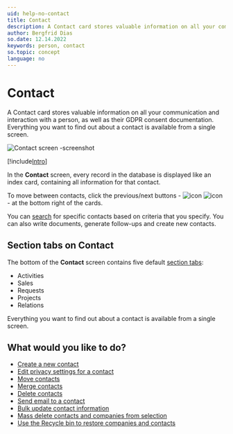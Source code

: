 ```yaml
---
uid: help-no-contact
title: Contact
description: A Contact card stores valuable information on all your communication and interaction with a person, as well as their GDPR consent documentation.
author: Bergfrid Dias
so.date: 12.14.2022
keywords: person, contact
so.topic: concept
language: no
---
```


# Contact

A Contact card stores valuable information on all your communication and interaction with a person, as well as their GDPR consent documentation. Everything you want to find out about a contact is available from a single screen.

![Contact screen -screenshot][img3]

[!include[Intro](includes/contacts-screen-intro.md)]

In the **Contact** screen, every record in the database is displayed like an index card, containing all information for that contact.

To move between contacts, click the previous/next buttons - ![icon][img2] ![icon][img1] - at the bottom right of the cards.

You can [search][11] for specific contacts based on criteria that you specify. You can also write documents, generate follow-ups and create new contacts.

## Section tabs on Contact

The bottom of the **Contact** screen contains five default [section tabs][1]:

* Activities
* Sales
* Requests
* Projects
* Relations

Everything you want to find out about a contact is available from a single screen.

## What would you like to do?

* [Create a new contact][2]
* [Edit privacy settings for a contact][3]
* [Move contacts][4]
* [Merge contacts][5]
* [Delete contacts][6]
* [Send email to a contact][7]
* [Bulk update contact information][8]
* [Mass delete contacts and companies from selection][9]
* [Use the Recycle bin to restore companies and contacts][10]

<!-- Referenced links -->
[1]: screen/index.md
[2]: create.md
[3]: ../../security/privacy/learn/edit-legal-base.md
[4]: move.md
[5]: merge-contacts.md
[6]: delete.md
[7]: send-email.md
[8]: ../../search-options/selection/learn/howto/bulk-update.md
[9]: ../../search-options/selection/learn/howto/mass-delete.md
[10]: ../../learn/basics/deleting-elements.md#restore
[11]: ../../search-options/learn/index.md

<!-- Referenced images -->
[img1]: ../../../media/icons/arrow-right.png
[img2]: ../../../media/icons/arrow-left.png
[img3]: ../media/edit-person.png

